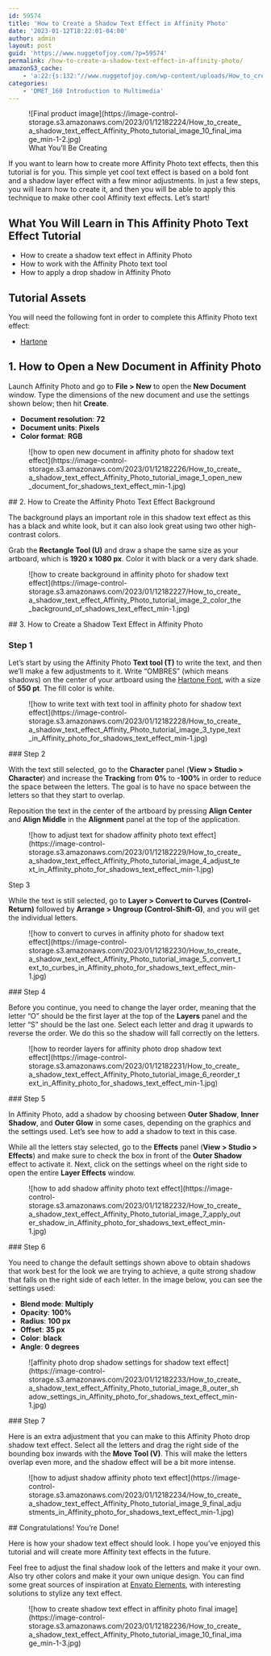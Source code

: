 ```yaml
---
id: 59574
title: 'How to Create a Shadow Text Effect in Affinity Photo'
date: '2023-01-12T18:22:01-04:00'
author: admin
layout: post
guid: 'https://www.nuggetofjoy.com/?p=59574'
permalink: /how-to-create-a-shadow-text-effect-in-affinity-photo/
amazonS3_cache:
    - 'a:22:{s:132:"//www.nuggetofjoy.com/wp-content/uploads/How_to_create_a_shadow_text_effect_Affinity_Photo_tutorial_image_10_final_image_min-1-2.jpg";a:2:{s:2:"id";s:5:"59589";s:11:"source_type";s:13:"media-library";}s:149:"//image-control-storage.s3.amazonaws.com/2023/01/12182224/How_to_create_a_shadow_text_effect_Affinity_Photo_tutorial_image_10_final_image_min-1-2.jpg";a:2:{s:2:"id";s:5:"59589";s:11:"source_type";s:13:"media-library";}s:159:"//www.nuggetofjoy.com/wp-content/uploads/How_to_create_a_shadow_text_effect_Affinity_Photo_tutorial_image_1_open_new_document_for_shadows_text_effect_min-1.jpg";a:2:{s:2:"id";s:5:"59590";s:11:"source_type";s:13:"media-library";}s:176:"//image-control-storage.s3.amazonaws.com/2023/01/12182226/How_to_create_a_shadow_text_effect_Affinity_Photo_tutorial_image_1_open_new_document_for_shadows_text_effect_min-1.jpg";a:2:{s:2:"id";s:5:"59590";s:11:"source_type";s:13:"media-library";}s:161:"//www.nuggetofjoy.com/wp-content/uploads/How_to_create_a_shadow_text_effect_Affinity_Photo_tutorial_image_2_color_the_background_of_shadows_text_effect_min-1.jpg";a:2:{s:2:"id";s:5:"59591";s:11:"source_type";s:13:"media-library";}s:178:"//image-control-storage.s3.amazonaws.com/2023/01/12182227/How_to_create_a_shadow_text_effect_Affinity_Photo_tutorial_image_2_color_the_background_of_shadows_text_effect_min-1.jpg";a:2:{s:2:"id";s:5:"59591";s:11:"source_type";s:13:"media-library";}s:169:"//www.nuggetofjoy.com/wp-content/uploads/How_to_create_a_shadow_text_effect_Affinity_Photo_tutorial_image_3_type_text_in_Affinity_photo_for_shadows_text_effect_min-1.jpg";a:2:{s:2:"id";s:5:"59592";s:11:"source_type";s:13:"media-library";}s:186:"//image-control-storage.s3.amazonaws.com/2023/01/12182228/How_to_create_a_shadow_text_effect_Affinity_Photo_tutorial_image_3_type_text_in_Affinity_photo_for_shadows_text_effect_min-1.jpg";a:2:{s:2:"id";s:5:"59592";s:11:"source_type";s:13:"media-library";}s:171:"//www.nuggetofjoy.com/wp-content/uploads/How_to_create_a_shadow_text_effect_Affinity_Photo_tutorial_image_4_adjust_text_in_Affinity_photo_for_shadows_text_effect_min-1.jpg";a:2:{s:2:"id";s:5:"59593";s:11:"source_type";s:13:"media-library";}s:188:"//image-control-storage.s3.amazonaws.com/2023/01/12182229/How_to_create_a_shadow_text_effect_Affinity_Photo_tutorial_image_4_adjust_text_in_Affinity_photo_for_shadows_text_effect_min-1.jpg";a:2:{s:2:"id";s:5:"59593";s:11:"source_type";s:13:"media-library";}s:182:"//www.nuggetofjoy.com/wp-content/uploads/How_to_create_a_shadow_text_effect_Affinity_Photo_tutorial_image_5_convert_text_to_curbes_in_Affinity_photo_for_shadows_text_effect_min-1.jpg";a:2:{s:2:"id";s:5:"59594";s:11:"source_type";s:13:"media-library";}s:199:"//image-control-storage.s3.amazonaws.com/2023/01/12182230/How_to_create_a_shadow_text_effect_Affinity_Photo_tutorial_image_5_convert_text_to_curbes_in_Affinity_photo_for_shadows_text_effect_min-1.jpg";a:2:{s:2:"id";s:5:"59594";s:11:"source_type";s:13:"media-library";}s:172:"//www.nuggetofjoy.com/wp-content/uploads/How_to_create_a_shadow_text_effect_Affinity_Photo_tutorial_image_6_reorder_text_in_Affinity_photo_for_shadows_text_effect_min-1.jpg";a:2:{s:2:"id";s:5:"59595";s:11:"source_type";s:13:"media-library";}s:189:"//image-control-storage.s3.amazonaws.com/2023/01/12182231/How_to_create_a_shadow_text_effect_Affinity_Photo_tutorial_image_6_reorder_text_in_Affinity_photo_for_shadows_text_effect_min-1.jpg";a:2:{s:2:"id";s:5:"59595";s:11:"source_type";s:13:"media-library";}s:178:"//www.nuggetofjoy.com/wp-content/uploads/How_to_create_a_shadow_text_effect_Affinity_Photo_tutorial_image_7_apply_outer_shadow_in_Affinity_photo_for_shadows_text_effect_min-1.jpg";a:2:{s:2:"id";s:5:"59596";s:11:"source_type";s:13:"media-library";}s:195:"//image-control-storage.s3.amazonaws.com/2023/01/12182232/How_to_create_a_shadow_text_effect_Affinity_Photo_tutorial_image_7_apply_outer_shadow_in_Affinity_photo_for_shadows_text_effect_min-1.jpg";a:2:{s:2:"id";s:5:"59596";s:11:"source_type";s:13:"media-library";}s:181:"//www.nuggetofjoy.com/wp-content/uploads/How_to_create_a_shadow_text_effect_Affinity_Photo_tutorial_image_8_outer_shadow_settings_in_Affinity_photo_for_shadows_text_effect_min-1.jpg";a:2:{s:2:"id";s:5:"59597";s:11:"source_type";s:13:"media-library";}s:198:"//image-control-storage.s3.amazonaws.com/2023/01/12182233/How_to_create_a_shadow_text_effect_Affinity_Photo_tutorial_image_8_outer_shadow_settings_in_Affinity_photo_for_shadows_text_effect_min-1.jpg";a:2:{s:2:"id";s:5:"59597";s:11:"source_type";s:13:"media-library";}s:177:"//www.nuggetofjoy.com/wp-content/uploads/How_to_create_a_shadow_text_effect_Affinity_Photo_tutorial_image_9_final_adjustments_in_Affinity_photo_for_shadows_text_effect_min-1.jpg";a:2:{s:2:"id";s:5:"59598";s:11:"source_type";s:13:"media-library";}s:194:"//image-control-storage.s3.amazonaws.com/2023/01/12182234/How_to_create_a_shadow_text_effect_Affinity_Photo_tutorial_image_9_final_adjustments_in_Affinity_photo_for_shadows_text_effect_min-1.jpg";a:2:{s:2:"id";s:5:"59598";s:11:"source_type";s:13:"media-library";}s:132:"//www.nuggetofjoy.com/wp-content/uploads/How_to_create_a_shadow_text_effect_Affinity_Photo_tutorial_image_10_final_image_min-1-3.jpg";a:2:{s:2:"id";s:5:"59599";s:11:"source_type";s:13:"media-library";}s:149:"//image-control-storage.s3.amazonaws.com/2023/01/12182236/How_to_create_a_shadow_text_effect_Affinity_Photo_tutorial_image_10_final_image_min-1-3.jpg";a:2:{s:2:"id";s:5:"59599";s:11:"source_type";s:13:"media-library";}}'
categories:
    - 'DMET_160 Introduction to Multimedia'
---
```


<figure class="wp-block-image">![Final product image](https://image-control-storage.s3.amazonaws.com/2023/01/12182224/How_to_create_a_shadow_text_effect_Affinity_Photo_tutorial_image_10_final_image_min-1-2.jpg)<figcaption class="wp-element-caption">What You’ll Be Creating</figcaption></figure>If you want to learn how to create more Affinity Photo text effects, then this tutorial is for you. This simple yet cool text effect is based on a bold font and a shadow layer effect with a few minor adjustments. In just a few steps, you will learn how to create it, and then you will be able to apply this technique to make other cool Affinity text effects. Let’s start!

## What You Will Learn in This Affinity Photo Text Effect Tutorial

- How to create a shadow text effect in Affinity Photo
- How to work with the Affinity Photo text tool
- How to apply a drop shadow in Affinity Photo

## Tutorial Assets

You will need the following font in order to complete this Affinity Photo text effect:

- [Hartone](https://elements.envato.com/hartone-MBGLYSZ)

## 1. How to Open a New Document in Affinity Photo

Launch Affinity Photo and go to **File &gt; New** to open the **New Document** window. Type the dimensions of the new document and use the settings shown below; then hit **Create**.

- **Document resolution**: **72**
- **Document units**: **Pixels**
- **Color format**: **RGB**

<figure class="wp-block-image">![how to open new document in affinity photo for shadow text effect](https://image-control-storage.s3.amazonaws.com/2023/01/12182226/How_to_create_a_shadow_text_effect_Affinity_Photo_tutorial_image_1_open_new_document_for_shadows_text_effect_min-1.jpg)</figure>## 2. How to Create the Affinity Photo Text Effect Background

The background plays an important role in this shadow text effect as this has a black and white look, but it can also look great using two other high-contrast colors.

Grab the **Rectangle Tool (U)** and draw a shape the same size as your artboard, which is **1920 x 1080 px**. Color it with black or a very dark shade.

<figure class="wp-block-image">![how to create background in affinity photo for shadow text effect](https://image-control-storage.s3.amazonaws.com/2023/01/12182227/How_to_create_a_shadow_text_effect_Affinity_Photo_tutorial_image_2_color_the_background_of_shadows_text_effect_min-1.jpg)</figure>## 3. How to Create a Shadow Text Effect in Affinity Photo

### Step 1

Let’s start by using the Affinity Photo **Text tool (T)** to write the text, and then we’ll make a few adjustments to it. Write “OMBRES” (which means shadows) on the center of your artboard using the [Hartone Font](https://elements.envato.com/hartone-MBGLYSZ), with a size of **550 pt**. The fill color is white.

<figure class="wp-block-image">![how to write text with text tool in affinity photo for shadow text effect](https://image-control-storage.s3.amazonaws.com/2023/01/12182228/How_to_create_a_shadow_text_effect_Affinity_Photo_tutorial_image_3_type_text_in_Affinity_photo_for_shadows_text_effect_min-1.jpg)</figure>### Step 2

With the text still selected, go to the **Character** panel (**View &gt; Studio &gt; Character**) and increase the **Tracking** from **0%** to **-100%** in order to reduce the space between the letters. The goal is to have no space between the letters so that they start to overlap.

Reposition the text in the center of the artboard by pressing **Align Center** and **Align Middle** in the **Alignment** panel at the top of the application.

<figure class="wp-block-image">![how to adjust text for shadow affinity photo text effect](https://image-control-storage.s3.amazonaws.com/2023/01/12182229/How_to_create_a_shadow_text_effect_Affinity_Photo_tutorial_image_4_adjust_text_in_Affinity_photo_for_shadows_text_effect_min-1.jpg)</figure>Step 3

While the text is still selected, go to **Layer &gt; Convert to Curves (Control-Return)** followed by **Arrange &gt; Ungroup (Control-Shift-G)**, and you will get the individual letters.

<figure class="wp-block-image">![how to convert to curves in affinity photo for shadow text effect](https://image-control-storage.s3.amazonaws.com/2023/01/12182230/How_to_create_a_shadow_text_effect_Affinity_Photo_tutorial_image_5_convert_text_to_curbes_in_Affinity_photo_for_shadows_text_effect_min-1.jpg)</figure>### Step 4

Before you continue, you need to change the layer order, meaning that the letter “O” should be the first layer at the top of the **Layers** panel and the letter “S” should be the last one. Select each letter and drag it upwards to reverse the order. We do this so the shadow will fall correctly on the letters.

<figure class="wp-block-image">![how to reorder layers for affinity photo drop shadow text effect](https://image-control-storage.s3.amazonaws.com/2023/01/12182231/How_to_create_a_shadow_text_effect_Affinity_Photo_tutorial_image_6_reorder_text_in_Affinity_photo_for_shadows_text_effect_min-1.jpg)</figure>### Step 5

In Affinity Photo, add a shadow by choosing between **Outer Shadow**, **Inner Shadow**, and **Outer Glow** in some cases, depending on the graphics and the settings used. Let’s see how to add a shadow to text in this case.

While all the letters stay selected, go to the **Effects** panel (**View &gt; Studio &gt; Effects**) and make sure to check the box in front of the **Outer Shadow** effect to activate it. Next, click on the settings wheel on the right side to open the entire **Layer Effects** window.

<figure class="wp-block-image">![how to add shadow affinity photo text effect](https://image-control-storage.s3.amazonaws.com/2023/01/12182232/How_to_create_a_shadow_text_effect_Affinity_Photo_tutorial_image_7_apply_outer_shadow_in_Affinity_photo_for_shadows_text_effect_min-1.jpg)</figure>### Step 6

You need to change the default settings shown above to obtain shadows that work best for the look we are trying to achieve, a quite strong shadow that falls on the right side of each letter. In the image below, you can see the settings used:

- **Blend mode**: **Multiply**
- **Opacity**: **100%**
- **Radius**: **100 px**
- **Offset**: **35 px**
- **Color**: **black**
- **Angle**: **0 degrees**

<figure class="wp-block-image">![affinity photo drop shadow settings for shadow text effect](https://image-control-storage.s3.amazonaws.com/2023/01/12182233/How_to_create_a_shadow_text_effect_Affinity_Photo_tutorial_image_8_outer_shadow_settings_in_Affinity_photo_for_shadows_text_effect_min-1.jpg)</figure>### Step 7

Here is an extra adjustment that you can make to this Affinity Photo drop shadow text effect. Select all the letters and drag the right side of the bounding box inwards with the **Move Tool (V)**. This will make the letters overlap even more, and the shadow effect will be a bit more intense.

<figure class="wp-block-image">![how to adjust shadow affinity photo text effect](https://image-control-storage.s3.amazonaws.com/2023/01/12182234/How_to_create_a_shadow_text_effect_Affinity_Photo_tutorial_image_9_final_adjustments_in_Affinity_photo_for_shadows_text_effect_min-1.jpg)</figure>## Congratulations! You’re Done!

Here is how your shadow text effect should look. I hope you’ve enjoyed this tutorial and will create more Affinity text effects in the future.

Feel free to adjust the final shadow look of the letters and make it your own. Also try other colors and make it your own unique design. You can find some great sources of inspiration at [Envato Elements](https://elements.envato.com/), with interesting solutions to stylize any text effect.

<figure class="wp-block-image">![how to create shadow text effect in affinity photo final image](https://image-control-storage.s3.amazonaws.com/2023/01/12182236/How_to_create_a_shadow_text_effect_Affinity_Photo_tutorial_image_10_final_image_min-1-3.jpg)</figure>